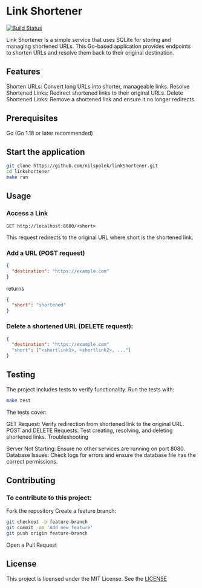 # Link Shortener
[![Build Status](https://music.webnils.de/api/badges/nilspolek/linkShortener/status.svg)](https://music.webnils.de/nilspolek/linkShortener)

Link Shortener is a simple service that uses SQLite for storing and managing shortened URLs. This Go-based application provides endpoints to shorten URLs and resolve them back to their original destination.

## Features

Shorten URLs: Convert long URLs into shorter, manageable links.
Resolve Shortened Links: Redirect shortened links to their original URLs.
Delete Shortened Links: Remove a shortened link and ensure it no longer redirects.
## Prerequisites

Go (Go 1.18 or later recommended)
## Start the application

```bash
git clone https://github.com/nilspolek/linkShortener.git
cd linkshortener
make run
```

## Usage

### Access a Link

```http
GET http://localhost:8080/<short>
```
This request redirects to the original URL where short is the shortened link.

### Add a URL (POST request)
```json
{
  "destination": "https://example.com"
}
```
returns
```json
{
  "short": "shortened"
}
```
### Delete a shortened URL (DELETE request):
```json
{
  "destination": "https://example.com"
  "short": ["<shortlink1>, <shortlink2>, ..."]
}
```
## Testing

The project includes tests to verify functionality. Run the tests with:

```bash
make test
```
The tests cover:

GET Request: Verify redirection from shortened link to the original URL.
POST and DELETE Requests: Test creating, resolving, and deleting shortened links.
Troubleshooting

Server Not Starting: Ensure no other services are running on port 8080.
Database Issues: Check logs for errors and ensure the database file has the correct permissions.

## Contributing

### To contribute to this project:

Fork the repository
Create a feature branch:
```bash
git checkout -b feature-branch
git commit -am 'Add new feature'
git push origin feature-branch
```
Open a Pull Request
## License
This project is licensed under the MIT License. See the [LICENSE](LICENSE)
